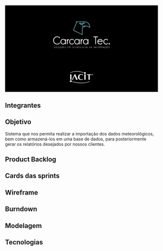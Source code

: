 ![slide1](https://github.com/CarcaraTec/IACIT/blob/038b187c6ea8e4379083c2ac13b58137b4ac99b9/Apresentacao/API%20-.png)

## Integrantes
## Objetivo

Sistema que nos permita realizar a importação dos dados meteorológicos, bem como armazená-los em uma base de dados, para posteriormente gerar os relatórios desejados por nossos clientes.   

## Product Backlog
## Cards das sprints
## Wireframe
## Burndown
## Modelagem
## Tecnologias
